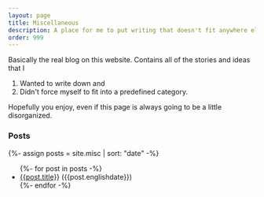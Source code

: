 ```yaml
---
layout: page
title: Miscellaneous
description: A place for me to put writing that doesn't fit anywhere else.
order: 999
---
```


Basically the real blog on this website. Contains all of the stories and ideas that I
1. Wanted to write down and 
2. Didn't force myself to fit into a predefined category. 

Hopefully you enjoy, even if this page is always going to be a little disorganized.

### Posts
<!-- Do HTML/Liquid Magic -->
{%- assign posts = site.misc | sort: "date" -%}
<ul>
{%- for post in posts -%}
  <li><a href="{{ post.url | prepend: site.baseurl }}">{{post.title}}</a> ({{post.englishdate}})</li>
{%- endfor -%}
</ul>
